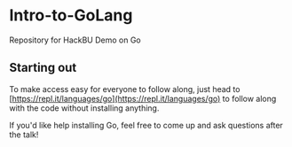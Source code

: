 # Intro-to-GoLang
Repository for HackBU Demo on Go

## Starting out
To make access easy for everyone to follow along, just head to
[https://repl.it/languages/go](https://repl.it/languages/go) to
follow along with the code without installing anything.

If you'd like help installing Go, feel free to come up and ask questions 
after the talk!
